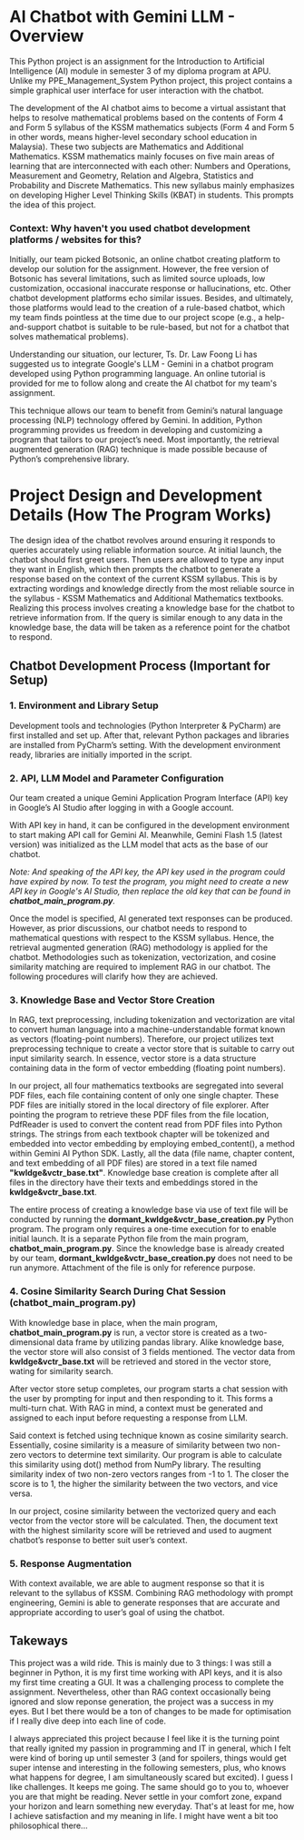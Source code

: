 # AI Chatbot with Gemini LLM - Overview
This Python project is an assignment for the Introduction to Artificial Intelligence (AI) module in semester 3 of my diploma program at APU. Unlike my PPE_Management_System Python project, this project contains a simple graphical user interface for user interaction with the chatbot.

The development of the AI chatbot aims to become a virtual assistant that helps to resolve mathematical problems based on the contents of Form 4 and Form 5 syllabus of the KSSM mathematics subjects (Form 4 and Form 5 in other words, means higher-level secondary school education in Malaysia). These two subjects are Mathematics and Additional Mathematics. KSSM mathematics mainly focuses on five main areas of learning that are interconnected with each other: Numbers and Operations, Measurement and Geometry, Relation and Algebra, Statistics and Probability and Discrete Mathematics. This new syllabus mainly emphasizes on developing Higher Level Thinking Skills (KBAT) in students. This prompts the idea of this project. 

### Context: Why haven't you used chatbot development platforms / websites for this?
Initially, our team picked Botsonic, an online chatbot creating platform to develop our solution for the assignment. However, the free version of Botsonic has several limitations, such as limited source uploads, low customization, occasional inaccurate response or hallucinations, etc. Other chatbot development platforms echo similar issues. Besides, and ultimately, those platforms would lead to the creation of a rule-based chatbot, which my team finds pointless at the time due to our project scope (e.g., a help-and-support chatbot is suitable to be rule-based, but not for a chatbot that solves mathematical problems). 

Understanding our situation, our lecturer, Ts. Dr. Law Foong Li has suggested us to integrate Google's LLM - Gemini in a chatbot program developed using Python programming language. An online tutorial is provided for me to follow along and create the AI chatbot for my team's assignment. 

This technique allows our team to benefit from Gemini’s natural language processing (NLP) technology offered by Gemini. In addition, Python programming provides us freedom in developing and customizing a program that tailors to our project’s need. Most importantly, the retrieval augmented generation (RAG) technique is made possible because of Python’s comprehensive library. 


# Project Design and Development Details (How The Program Works)
The design idea of the chatbot revolves around ensuring it responds to queries accurately using reliable information source. At initial launch, the chatbot should first greet users. Then users are allowed to type any input they want in English, which then prompts the chatbot to generate a response based on the context of the current KSSM syllabus. This is by extracting wordings and knowledge directly from the most reliable source in the syllabus - KSSM Mathematics and Additional Mathematics textbooks. Realizing this process involves creating a knowledge base for the chatbot to retrieve information from. If the query is similar enough to any data in the knowledge base, the data will be taken as a reference point for the chatbot to respond.

## Chatbot Development Process (Important for Setup)
### 1. Environment and Library Setup
Development tools and technologies (Python Interpreter & PyCharm) are first installed and set up. After that, relevant Python packages and libraries are installed from PyCharm’s setting. With the development environment ready, libraries are initially imported in the script.


### 2. API, LLM Model and Parameter Configuration
Our team created a unique Gemini Application Program Interface (API) key in Google’s AI Studio after logging in with a Google account.

With API key in hand, it can be configured in the development environment to start making API call for Gemini AI. Meanwhile, Gemini Flash 1.5 (latest version) was initialized as the LLM model that acts as the base of our chatbot.

*Note: And speaking of the API key, the API key used in the program could have expired by now. To test the program, you might need to create a new API key in Google's AI Studio, then replace the old key that can be found in **chatbot_main_program.py**.*

Once the model is specified, AI generated text responses can be produced. However, as prior discussions, our chatbot needs to respond to mathematical questions with respect to the KSSM syllabus. Hence, the retrieval augmented generation (RAG) methodology is applied for the chatbot. Methodologies such as tokenization, vectorization, and cosine similarity matching are required to implement RAG in our chatbot. The following procedures will clarify how they are achieved.


### 3. Knowledge Base and Vector Store Creation
In RAG, text preprocessing, including tokenization and vectorization are vital to convert human language into a machine-understandable format known as vectors (floating-point numbers). Therefore, our project utilizes text preprocessing technique to create a vector store that is suitable to carry out input similarity search. In essence, vector store is a data structure containing data in the form of vector embedding (floating point numbers).

In our project, all four mathematics textbooks are segregated into several PDF files, each file containing content of only one single chapter. These PDF files are initially stored in the local directory of file explorer. After pointing the program to retrieve these PDF files from the file location, PdfReader is used to convert the content read from PDF files into Python strings. The strings from each textbook chapter will be tokenized and embedded into vector embedding by employing embed_content(), a method within Gemini AI Python SDK. Lastly, all the data (file name, chapter content, and text embedding of all PDF files) are stored in a text file named **"kwldge&vctr_base.txt"**. Knowledge base creation is complete after all files in the directory have their texts and embeddings stored in the **kwldge&vctr_base.txt**.

The entire process of creating a knowledge base via use of text file will be conducted by running the **dormant_kwldge&vctr_base_creation.py** Python program. The program only requires a one-time execution for to enable initial launch. It is a separate Python file from the main program, **chatbot_main_program.py**. Since the knowledge base is already created by our team, **dormant_kwldge&vctr_base_creation.py** does not need to be run anymore. Attachment of the file is only for reference purpose. 


### 4. Cosine Similarity Search During Chat Session (chatbot_main_program.py)
With knowledge base in place, when the main program, **chatbot_main_program.py** is run, a vector store is created as a two-dimensional data frame by utilizing pandas library. Alike knowledge base, the vector store will also consist of 3 fields mentioned. The vector data from **kwldge&vctr_base.txt** will be retrieved and stored in the vector store, wating for similarity search.

After vector store setup completes, our program starts a chat session with the user by prompting for input and then responding to it. This forms a multi-turn chat. With RAG in mind, a context must be generated and assigned to each input before requesting a response from LLM. 

Said context is fetched using technique known as cosine similarity search. Essentially, cosine similarity is a measure of similarity between two non-zero vectors to determine text similarity. Our program is able to calculate this similarity using dot() method from NumPy library. The resulting similarity index of two non-zero vectors ranges from -1 to 1. The closer the score is to 1, the higher the similarity between the two vectors, and vice versa.

In our project, cosine similarity between the vectorized query and each vector from the vector store will be calculated. Then, the document text with the highest similarity score will be retrieved and used to augment chatbot’s response to better suit user’s context.


### 5. Response Augmentation
With context available, we are able to augment response so that it is relevant to the syllabus of KSSM. Combining RAG methodology with prompt engineering, Gemini is able to generate responses that are accurate and appropriate according to user’s goal of using the chatbot.


## Takeways 
This project was a wild ride. This is mainly due to 3 things: I was still a beginner in Python, it is my first time working with API keys, and it is also my first time creating a GUI. It was a challenging process to complete the assignment. Nevertheless, other than RAG context occasionally being ignored and slow reponse generation, the project was a success in my eyes. But I bet there would be a ton of changes to be made for optimisation if I really dive deep into each line of code. 

I always appreciated this project because I feel like it is the turning point that really ignited my passion in programming and IT in general, which I felt were kind of boring up until semester 3 (and for spoilers, things would get super intense and interesting in the following semesters, plus, who knows what happens for degree, I am simultaneously scared but excited). I guess I like challenges. It keeps me going. The same should go to you to, whoever you are that might be reading. Never settle in your comfort zone, expand your horizon and learn something new everyday. That's at least for me, how I achieve satisfaction and my meaning in life. I might have went a bit too philosophical there...

